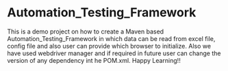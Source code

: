 # Automation_Testing_Framework
This is a demo project on how to create a Maven based Automation_Testing_Framework in which data can be read from excel file, config file and also user can provide which browser to initialize. Also we have used webdriver manager and if required in future user can change the version of any dependency int he POM.xml.  Happy Learning!!
